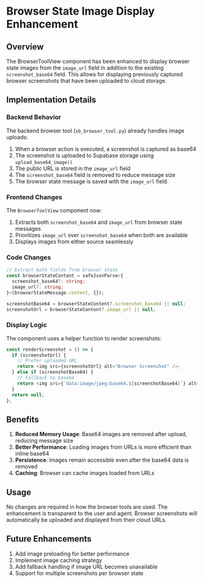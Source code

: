 # Browser State Image Display Enhancement

## Overview

The BrowserToolView component has been enhanced to display browser state images from the `image_url` field in addition to the existing `screenshot_base64` field. This allows for displaying previously captured browser screenshots that have been uploaded to cloud storage.

## Implementation Details

### Backend Behavior

The backend browser tool (`sb_browser_tool.py`) already handles image uploads:

1. When a browser action is executed, a screenshot is captured as base64
2. The screenshot is uploaded to Supabase storage using `upload_base64_image()`
3. The public URL is stored in the `image_url` field
4. The `screenshot_base64` field is removed to reduce message size
5. The browser state message is saved with the `image_url` field

### Frontend Changes

The `BrowserToolView` component now:

1. Extracts both `screenshot_base64` and `image_url` from browser state messages
2. Prioritizes `image_url` over `screenshot_base64` when both are available
3. Displays images from either source seamlessly

### Code Changes

```typescript
// Extract both fields from browser state
const browserStateContent = safeJsonParse<{ 
  screenshot_base64?: string;
  image_url?: string;
}>(browserStateMessage.content, {});

screenshotBase64 = browserStateContent?.screenshot_base64 || null;
screenshotUrl = browserStateContent?.image_url || null;
```

### Display Logic

The component uses a helper function to render screenshots:

```typescript
const renderScreenshot = () => {
  if (screenshotUrl) {
    // Prefer uploaded URL
    return <img src={screenshotUrl} alt="Browser Screenshot" />;
  } else if (screenshotBase64) {
    // Fallback to base64
    return <img src={`data:image/jpeg;base64,${screenshotBase64}`} alt="Browser Screenshot" />;
  }
  return null;
};
```

## Benefits

1. **Reduced Memory Usage**: Base64 images are removed after upload, reducing message size
2. **Better Performance**: Loading images from URLs is more efficient than inline base64
3. **Persistence**: Images remain accessible even after the base64 data is removed
4. **Caching**: Browser can cache images loaded from URLs

## Usage

No changes are required in how the browser tools are used. The enhancement is transparent to the user and agent. Browser screenshots will automatically be uploaded and displayed from their cloud URLs.

## Future Enhancements

1. Add image preloading for better performance
2. Implement image caching strategy
3. Add fallback handling if image URL becomes unavailable
4. Support for multiple screenshots per browser state 